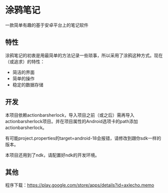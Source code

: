 涂鸦笔记
====

一款简单有趣的基于安卓平台上的笔记软件

特性
----
涂鸦笔记的初衷是用最简单的方法记录一些琐事，所以采用了涂鸦这种方式。现在（或追求）的特性：

* 简洁的界面
* 简单的操作
* 稳定的数据存储

开发
---
本项目依赖actionbarsherlock，导入项目之前（或之后）需再导入actionbarsherlock项目。并在项目属性的Android选项卡的path添加actionbarsherlock。  

有可能project.properties的target=android-18会报错，请修改到跟你sdk一样的版本。

本项目还用到了ndk，请配置好ndk的开发环境。


其他
---
程序下载：<https://play.google.com/store/apps/details?id=axlecho.memo>  

